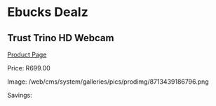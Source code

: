 
# Ebucks Dealz
## Trust Trino HD Webcam
[Product Page](https://www.ebucks.com/web/shop/productSelected.do?prodId=1232351918&catId=365757697)

Price: R699.00

Image: /web/cms/system/galleries/pics/prodimg/8713439186796.png

Savings: 


	
